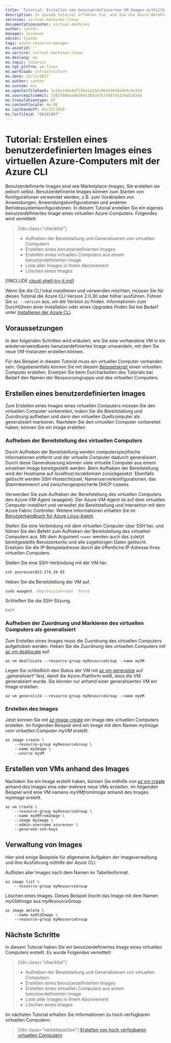 ```yaml
---
title: 'Tutorial: Erstellen von benutzerdefinierten VM-Images mithilfe der Azure-Befehlszeilenschnittstelle | Microsoft-Dokumentation'
description: In diesem Tutorial erfahren Sie, wie Sie die Azure-Befehlszeilenschnittstelle zum Erstellen eines benutzerdefinierten VM-Images in Azure verwenden.
services: virtual-machines-linux
documentationcenter: virtual-machines
author: cynthn
manager: jeconnoc
editor: tysonn
tags: azure-resource-manager
ms.assetid: ''
ms.service: virtual-machines-linux
ms.devlang: na
ms.topic: tutorial
ms.tgt_pltfrm: vm-linux
ms.workload: infrastructure
ms.date: 12/13/2017
ms.author: cynthn
ms.custom: mvc
ms.openlocfilehash: 1c2be140e4d7156a1e23e1064436dda959c9cd14
ms.sourcegitcommit: 3102f886aa962842303c8753fe8fa5324a52834a
ms.translationtype: HT
ms.contentlocale: de-DE
ms.lasthandoff: 04/23/2019
ms.locfileid: "66165997"
---
```

# <a name="tutorial-create-a-custom-image-of-an-azure-vm-with-the-azure-cli"></a>Tutorial: Erstellen eines benutzerdefinierten Images eines virtuellen Azure-Computers mit der Azure CLI

Benutzerdefinierte Images sind wie Marketplace-Images, Sie erstellen sie jedoch selbst. Benutzerdefinierte Images können zum Starten von Konfigurationen verwendet werden, z.B. zum Vorabladen von Anwendungen, Anwendungskonfigurationen und anderen Betriebssystemkonfigurationen. In diesem Tutorial erstellen Sie ein eigenes benutzerdefiniertes Image eines virtuellen Azure-Computers. Folgendes wird vermittelt:

> [!div class="checklist"]
> * Aufheben der Bereitstellung und Generalisieren von virtuellen Computern
> * Erstellen eines benutzerdefinierten Images
> * Erstellen eines virtuellen Computers aus einem benutzerdefinierten Image
> * Liste aller Images in Ihrem Abonnement
> * Löschen eines Images

[!INCLUDE [cloud-shell-try-it.md](../../../includes/cloud-shell-try-it.md)]

Wenn Sie die CLI lokal installieren und verwenden möchten, müssen Sie für dieses Tutorial die Azure CLI-Version 2.0.30 oder höher ausführen. Führen Sie `az --version` aus, um die Version zu finden. Informationen zum Durchführen einer Installation oder eines Upgrades finden Sei bei Bedarf unter [Installieren der Azure CLI]( /cli/azure/install-azure-cli).

## <a name="before-you-begin"></a>Voraussetzungen

In den folgenden Schritten wird erläutert, wie Sie eine vorhandene VM in ein wiederverwendbares benutzerdefiniertes Image umwandeln, mit dem Sie neue VM-Instanzen erstellen können.

Für das Beispiel in diesem Tutorial muss ein virtueller Computer vorhanden sein. Gegebenenfalls können Sie mit diesem [Beispielskript](../scripts/virtual-machines-linux-cli-sample-create-vm-nginx.md) einen virtuellen Computer erstellen. Ersetzen Sie beim Durcharbeiten des Tutorials bei Bedarf den Namen der Ressourcengruppe und des virtuellen Computers.

## <a name="create-a-custom-image"></a>Erstellen eines benutzerdefinierten Images

Zum Erstellen eines Images eines virtuellen Computers müssen Sie den virtuellen Computer vorbereiten, indem Sie die Bereitstellung und Zuordnung aufheben und dann den virtuellen Quellcomputer als generalisiert markieren. Nachdem Sie den virtuellen Computer vorbereitet haben, können Sie ein Image erstellen.

### <a name="deprovision-the-vm"></a>Aufheben der Bereitstellung des virtuellen Computers 

Durch Aufheben der Bereitstellung werden computerspezifische Informationen entfernt und der virtuelle Computer dadurch generalisiert. Durch diese Generalisierung können viele virtuelle Computer aus einem einzelnen Image bereitgestellt werden. Beim Aufheben der Bereitstellung wird der Hostname auf *localhost.localdomain* zurückgesetzt. Ebenfalls gelöscht werden SSH-Hostschlüssel, Namenserverkonfigurationen, das Stammkennwort und zwischengespeicherte DHCP-Leases.

Verwenden Sie zum Aufheben der Bereitstellung des virtuellen Computers den Azure-VM-Agent (waagent). Der Azure-VM-Agent ist auf dem virtuellen Computer installiert und verwaltet die Bereitstellung und Interaktion mit dem Azure Fabric Controller. Weitere Informationen erhalten Sie im [Benutzerhandbuch für Azure Linux-Agent](../extensions/agent-linux.md).

Stellen Sie eine Verbindung mit dem virtuellen Computer über SSH her, und führen Sie den Befehl zum Aufheben der Bereitstellung des virtuellen Computers aus. Mit dem Argument `+user` werden auch das zuletzt bereitgestellte Benutzerkonto und alle zugehörigen Daten gelöscht. Ersetzen Sie die IP-Beispieladresse durch die öffentliche IP-Adresse Ihres virtuellen Computers.

Stellen Sie eine SSH-Verbindung mit der VM her.
```bash
ssh azureuser@52.174.34.95
```
Heben Sie die Bereitstellung der VM auf.

```bash
sudo waagent -deprovision+user -force
```
Schließen Sie die SSH-Sitzung.

```bash
exit
```

### <a name="deallocate-and-mark-the-vm-as-generalized"></a>Aufheben der Zuordnung und Markieren des virtuellen Computers als generalisiert

Zum Erstellen eines Images muss die Zuordnung des virtuellen Computers aufgehoben werden. Heben Sie die Zuordnung des virtuellen Computers mit [az vm deallocate](/cli//azure/vm) auf. 
   
```azurecli-interactive 
az vm deallocate --resource-group myResourceGroup --name myVM
```

Legen Sie schließlich den Status der VM mit [az vm generalize](/cli//azure/vm) auf „generalisiert“ fest, damit die Azure-Plattform weiß, dass die VM generalisiert wurde. Sie können nur anhand einer generalisierten VM ein Image erstellen.
   
```azurecli-interactive 
az vm generalize --resource-group myResourceGroup --name myVM
```

### <a name="create-the-image"></a>Erstellen des Images

Jetzt können Sie mit [az image create](/cli//azure/image) ein Image des virtuellen Computers erstellen. Im folgenden Beispiel wird ein Image mit dem Namen *myImage* vom virtuellen Computer *myVM* erstellt.
   
```azurecli-interactive 
az image create \
    --resource-group myResourceGroup \
    --name myImage \
    --source myVM
```
 
## <a name="create-vms-from-the-image"></a>Erstellen von VMs anhand des Images

Nachdem Sie ein Image erstellt haben, können Sie mithilfe von [az vm create](/cli/azure/vm) anhand des Images eine oder mehrere neue VMs erstellen. Im folgenden Beispiel wird eine VM namens *myVMfromImage* anhand des Images *myImage* erstellt.

```azurecli-interactive 
az vm create \
    --resource-group myResourceGroup \
    --name myVMfromImage \
    --image myImage \
    --admin-username azureuser \
    --generate-ssh-keys
```

## <a name="image-management"></a>Verwaltung von Images 

Hier sind einige Beispiele für allgemeine Aufgaben der Imageverwaltung und ihre Ausführung mithilfe der Azure CLI.

Auflisten aller Images nach dem Namen im Tabellenformat.

```azurecli-interactive 
az image list \
    --resource-group myResourceGroup
```

Löschen eines Images. Dieses Beispiel löscht das Image mit dem Namen *myOldImage* aus *myResourceGroup*.

```azurecli-interactive 
az image delete \
    --name myOldImage \
    --resource-group myResourceGroup
```

## <a name="next-steps"></a>Nächste Schritte

In diesem Tutorial haben Sie ein benutzerdefiniertes Image eines virtuellen Computers erstellt. Es wurde Folgendes vermittelt:

> [!div class="checklist"]
> * Aufheben der Bereitstellung und Generalisieren von virtuellen Computern
> * Erstellen eines benutzerdefinierten Images
> * Erstellen eines virtuellen Computers aus einem benutzerdefinierten Image
> * Liste aller Images in Ihrem Abonnement
> * Löschen eines Images

Im nächsten Tutorial erhalten Sie Informationen zu hoch verfügbaren virtuellen Computern.

> [!div class="nextstepaction"]
> [Erstellen von hoch verfügbaren virtuellen Computern](tutorial-availability-sets.md)

